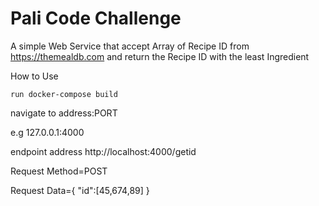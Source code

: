 # Pali Code Challenge

A simple Web Service that accept Array of Recipe ID from https://themealdb.com and return the Recipe ID with the least Ingredient



How to Use 

``run docker-compose build``

navigate to address:PORT

 e.g 127.0.0.1:4000
 
 endpoint address
 http://localhost:4000/getid
 
 Request Method=POST
 
Request Data={
 "id":[45,674,89]
 }


